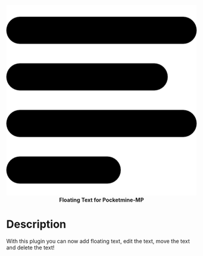 <p align="center">
    <a href="https://github.com/Katsu-MC/BetterFT"><img src="https://github.com/Katsu-MC/BetterFT/blob/main/icon.png"></img></a><br>
    <b>Floating Text for Pocketmine-MP</b>
  
# Description
With this plugin you can now add floating text, edit the text, move the text and delete the text!
